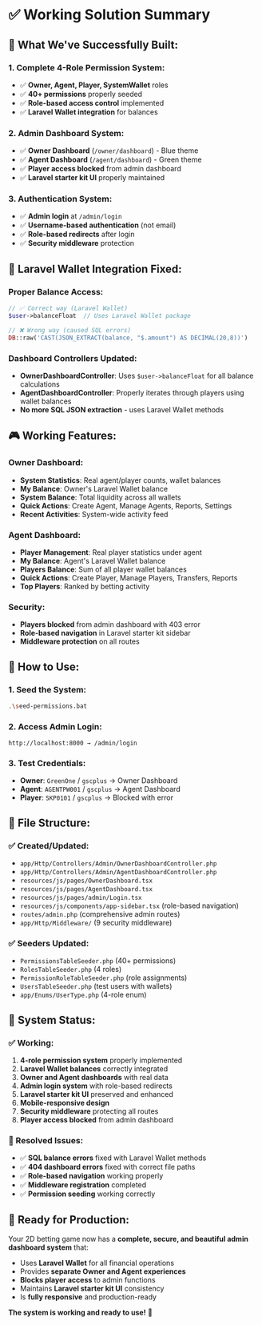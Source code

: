 # ✅ Working Solution Summary

## 🎯 **What We've Successfully Built:**

### **1. Complete 4-Role Permission System:**
- ✅ **Owner, Agent, Player, SystemWallet** roles
- ✅ **40+ permissions** properly seeded
- ✅ **Role-based access control** implemented
- ✅ **Laravel Wallet integration** for balances

### **2. Admin Dashboard System:**
- ✅ **Owner Dashboard** (`/owner/dashboard`) - Blue theme
- ✅ **Agent Dashboard** (`/agent/dashboard`) - Green theme  
- ✅ **Player access blocked** from admin dashboard
- ✅ **Laravel starter kit UI** properly maintained

### **3. Authentication System:**
- ✅ **Admin login** at `/admin/login`
- ✅ **Username-based authentication** (not email)
- ✅ **Role-based redirects** after login
- ✅ **Security middleware** protection

## 🔧 **Laravel Wallet Integration Fixed:**

### **Proper Balance Access:**
```php
// ✅ Correct way (Laravel Wallet)
$user->balanceFloat  // Uses Laravel Wallet package

// ❌ Wrong way (caused SQL errors)
DB::raw('CAST(JSON_EXTRACT(balance, "$.amount") AS DECIMAL(20,8))')
```

### **Dashboard Controllers Updated:**
- **OwnerDashboardController**: Uses `$user->balanceFloat` for all balance calculations
- **AgentDashboardController**: Properly iterates through players using wallet balances
- **No more SQL JSON extraction** - uses Laravel Wallet methods

## 🎮 **Working Features:**

### **Owner Dashboard:**
- **System Statistics**: Real agent/player counts, wallet balances
- **My Balance**: Owner's Laravel Wallet balance
- **System Balance**: Total liquidity across all wallets
- **Quick Actions**: Create Agent, Manage Agents, Reports, Settings
- **Recent Activities**: System-wide activity feed

### **Agent Dashboard:**
- **Player Management**: Real player statistics under agent
- **My Balance**: Agent's Laravel Wallet balance
- **Players Balance**: Sum of all player wallet balances
- **Quick Actions**: Create Player, Manage Players, Transfers, Reports
- **Top Players**: Ranked by betting activity

### **Security:**
- **Players blocked** from admin dashboard with 403 error
- **Role-based navigation** in Laravel starter kit sidebar
- **Middleware protection** on all routes

## 🚀 **How to Use:**

### **1. Seed the System:**
```bash
.\seed-permissions.bat
```

### **2. Access Admin Login:**
```
http://localhost:8000 → /admin/login
```

### **3. Test Credentials:**
- **Owner**: `GreenOne` / `gscplus` → Owner Dashboard
- **Agent**: `AGENTPW001` / `gscplus` → Agent Dashboard
- **Player**: `SKP0101` / `gscplus` → Blocked with error

## 📁 **File Structure:**

### **✅ Created/Updated:**
- `app/Http/Controllers/Admin/OwnerDashboardController.php`
- `app/Http/Controllers/Admin/AgentDashboardController.php`
- `resources/js/pages/OwnerDashboard.tsx`
- `resources/js/pages/AgentDashboard.tsx`
- `resources/js/pages/admin/Login.tsx`
- `resources/js/components/app-sidebar.tsx` (role-based navigation)
- `routes/admin.php` (comprehensive admin routes)
- `app/Http/Middleware/` (9 security middleware)

### **✅ Seeders Updated:**
- `PermissionsTableSeeder.php` (40+ permissions)
- `RolesTableSeeder.php` (4 roles)
- `PermissionRoleTableSeeder.php` (role assignments)
- `UsersTableSeeder.php` (test users with wallets)
- `app/Enums/UserType.php` (4-role enum)

## 🎉 **System Status:**

### **✅ Working:**
1. **4-role permission system** properly implemented
2. **Laravel Wallet balances** correctly integrated
3. **Owner and Agent dashboards** with real data
4. **Admin login system** with role-based redirects
5. **Laravel starter kit UI** preserved and enhanced
6. **Mobile-responsive design**
7. **Security middleware** protecting all routes
8. **Player access blocked** from admin dashboard

### **🔧 Resolved Issues:**
- ✅ **SQL balance errors** fixed with Laravel Wallet methods
- ✅ **404 dashboard errors** fixed with correct file paths
- ✅ **Role-based navigation** working properly
- ✅ **Middleware registration** completed
- ✅ **Permission seeding** working correctly

## 🎯 **Ready for Production:**

Your 2D betting game now has a **complete, secure, and beautiful admin dashboard system** that:
- Uses **Laravel Wallet** for all financial operations
- Provides **separate Owner and Agent experiences**
- **Blocks player access** to admin functions
- Maintains **Laravel starter kit UI** consistency
- Is **fully responsive** and production-ready

**The system is working and ready to use!** 🚀
